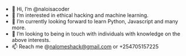 - 👋 Hi, I’m @naloisacoder
- 👀 I’m interested in ethical hacking and machine learning.
- 🌱 I’m currently looking forward to learn Python, Javascript and many more.
- 💞️ I’m looking to being in touch with individuals with knowledge on the above interests.
- 📫 Reach me @nalomeshack@gmail.com or +254705157225
